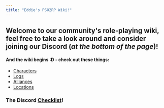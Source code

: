 ```yaml
---
title: "Eddie's PSO2RP Wiki!"
---
```


## Welcome to our community's role-playing wiki, feel free to take a look around and consider joining our Discord (*at the bottom of the page*)!

#### And the wiki begins :D - check out these things:
- [Characters](SubIndexes/Characters/Characters.md)
- [Logs](SubIndexes/Logs/LogsIndex.md)
- [Alliances](SubIndexes/Alliances/Alliances.md)
- [Locations](SubIndexes/Places/Locations.md)


### The Discord [Checklist](OffTopicIndexes/DiscordChecklist.md)!
